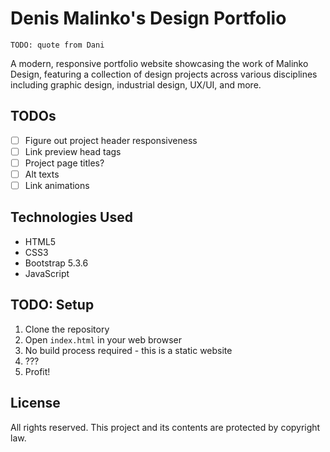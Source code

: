 # Denis Malinko's Design Portfolio

`TODO: quote from Dani`

A modern, responsive portfolio website showcasing the work of Malinko Design, featuring a collection of design projects
across various disciplines including graphic design, industrial design, UX/UI, and more.

## TODOs

- [ ] Figure out project header responsiveness
- [ ] Link preview head tags
- [ ] Project page titles?
- [ ] Alt texts
- [ ] Link animations

## Technologies Used

- HTML5
- CSS3
- Bootstrap 5.3.6
- JavaScript

## TODO: Setup 

1. Clone the repository
2. Open `index.html` in your web browser
3. No build process required - this is a static website
4. ???
5. Profit!

## License

All rights reserved. This project and its contents are protected by copyright law.
